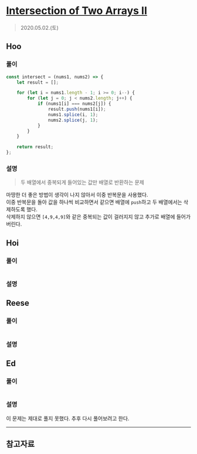 # [Intersection of Two Arrays II](https://leetcode.com/explore/interview/card/top-interview-questions-easy/92/array/674/)

> 2020.05.02.(토)

## Hoo

### 풀이

```js
const intersect = (nums1, nums2) => {
	let result = [];

	for (let i = nums1.length - 1; i >= 0; i--) {
		for (let j = 0; j < nums2.length; j++) {
			if (nums1[i] === nums2[j]) {
				result.push(nums1[i]);
				nums1.splice(i, 1);
				nums2.splice(j, 1);
			}
		}
	}

	return result;
};
```

### 설명

> 두 배열에서 중복되게 들어있는 값만 배열로 반환하는 문제

마땅한 더 좋은 방법이 생각이 나지 않아서 이중 반복문을 사용했다.  
이중 반복문을 돌아 값을 하나씩 비교하면서 같으면 배열에 `push`하고 두 배열에서는 삭제하도록 했다.  
삭제하지 않으면 `[4,9,4,9]`와 같은 중복되는 값이 걸러지지 않고 추가로 배열에 들어가 버린다.

## Hoi

### 풀이

```js
```

### 설명

## Reese

### 풀이

```js
```

### 설명

## Ed

### 풀이

```js
```

### 설명

이 문제는 제대로 풀지 못했다. 추후 다시 풀어보려고 한다.

---

## 참고자료
